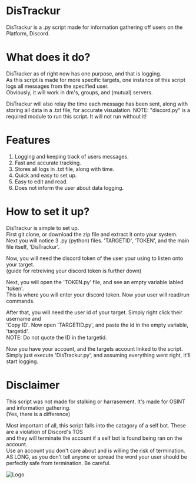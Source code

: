 # DisTrackur
DisTrackur is a .py script made for information gathering off users on the Platform, Discord.  

# What does it do?
DisTracker as of right now has one purpose, and that is logging. </br>
As this script is made for more specific targets, one instance of this script logs all messages from the specified user. </br>
Obviously, it will work in dm's, groups, and (mutual) servers.

DisTrackur will also relay the time each message has been sent, along with storing all data in a .txt file, for accurate visualation.
NOTE: "discord.py" is a required module to run this script. It will not run without it!

# Features
1. Logging and keeping track of users messages. </br>
2. Fast and accurate tracking. </br>
3. Stores all logs in .txt file, along with time. </br>
4. Quick and easy to set up. </br>
5. Easy to edit and read. </br>
6. Does not inform the user about data logging.

# How to set it up?
DisTrackur is simple to set up. </br>
First git clone, or download the zip file and extract it onto your system. </br>
Next you will notice 3 .py (python) files. 'TARGETID', 'TOKEN', and the main file itself, 'DisTrackur'.

Now, you will need the discord token of the user your using to listen onto your target. </br>
(guide for retreiving your discord token is further down)

Next, you will open the 'TOKEN.py' file, and see an empty variable labled 'token'. </br>
This is where you will enter your discord token. Now your user will read/run commands.

After that, you will need the user id of your target. Simply right click their username and </br>
'Copy ID'. Now open 'TARGETID.py', and paste the id in the empty variable, 'targetid'. </br>
NOTE: Do not quote the ID in the targetid.

Now you have your account, and the targets account linked to the script. </br>
Simply just execute 'DisTrackur.py', and assuming everything went right, it'll start logging.

# Disclaimer
This script was not made for stalking or harrasement. It's made for OSINT and information gathering. </br>
(Yes, there is a difference)

Most important of all, this script falls into the catagory of a self bot. These are a violation of Discord's TOS </br>
and they will terminate the account if a self bot is found being ran on the account. </br>
Use an account you don't care about and is willing the risk of termination. </br>
AS LONG, as you don't tell anyone or spread the word your user should be perfectly safe from termination. Be careful.

![Logo](https://github.com/9socket/DisTrackur/blob/main/logo.png)
